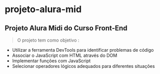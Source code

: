 # projeto-alura-mid
## Projeto Alura Midi do Curso Front-End

> O projeto tem como objetivo :
- Utilizar a ferramenta DevTools para identificar problemas de código
- Associar o JavaScript com HTML através do DOM
- Implementar funções com JavaScript
- Selecionar operadores lógicos adequados para diferentes situações


